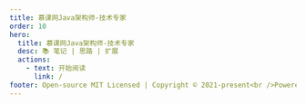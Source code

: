 ```yaml
---
title: 慕课网Java架构师-技术专家
order: 10
hero:
  title: 慕课网Java架构师-技术专家
  desc: 📚 笔记 | 思路 | 扩展
  actions:
    - text: 开始阅读
      link: /
footer: Open-source MIT Licensed | Copyright © 2021-present<br />Powered by wuxiao.io
---
```


